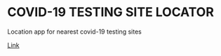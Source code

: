 # COVID-19 TESTING SITE LOCATOR

Location app for nearest covid-19 testing sites

[Link](https://mwcovidtestingsitelocator.netlify.app/)
